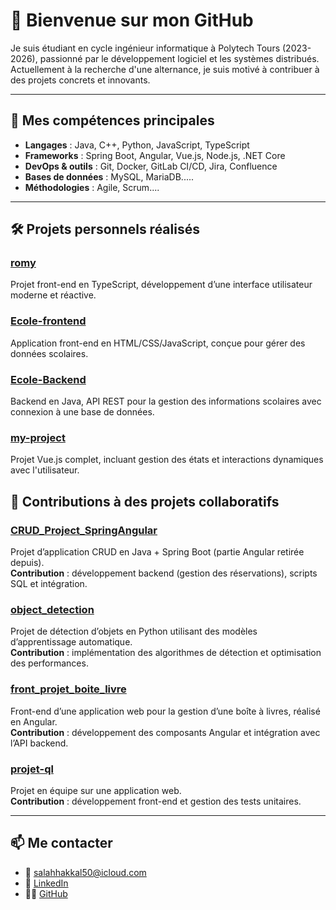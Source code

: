 # 👋 Bienvenue sur mon GitHub

Je suis étudiant en cycle ingénieur informatique à Polytech Tours (2023-2026), passionné par le développement logiciel et les systèmes distribués.  
Actuellement à la recherche d'une alternance, je suis motivé à contribuer à des projets concrets et innovants.

---

## 🚀 Mes compétences principales

- **Langages** : Java, C++, Python, JavaScript, TypeScript
- **Frameworks** : Spring Boot, Angular, Vue.js, Node.js, .NET Core
- **DevOps & outils** : Git, Docker, GitLab CI/CD, Jira, Confluence
- **Bases de données** : MySQL, MariaDB.....
- **Méthodologies** : Agile, Scrum....

---


## 🛠️ Projets personnels réalisés

### [romy](https://github.com/Sh37-Ai/romy)  
Projet front-end en TypeScript, développement d’une interface utilisateur moderne et réactive.

### [Ecole-frontend](https://github.com/Sh37-Ai/Ecole-frontend)  
Application front-end en HTML/CSS/JavaScript, conçue pour gérer des données scolaires.

### [Ecole-Backend](https://github.com/Sh37-Ai/Ecole-Backend)  
Backend en Java, API REST pour la gestion des informations scolaires avec connexion à une base de données.

### [my-project](https://github.com/Sh37-Ai/my-project)  
Projet Vue.js complet, incluant gestion des états et interactions dynamiques avec l'utilisateur.



## 🔗 Contributions à des projets collaboratifs

### [CRUD_Project_SpringAngular](https://github.com/MatteoLanglois/CRUD_Project_SpringAngular)  
Projet d’application CRUD en Java + Spring Boot (partie Angular retirée depuis).  
**Contribution** : développement backend (gestion des réservations), scripts SQL et intégration.

### [object_detection](https://github.com/nathaaanbraud/object_detection)  
Projet de détection d’objets en Python utilisant des modèles d’apprentissage automatique.  
**Contribution** : implémentation des algorithmes de détection et optimisation des performances.

### [front_projet_boite_livre](https://github.com/ZlatanIbrahimovicc/front_projet_boite_livre)  
Front-end d’une application web pour la gestion d’une boîte à livres, réalisé en Angular.  
**Contribution** : développement des composants Angular et intégration avec l’API backend.

### [projet-ql](https://github.com/SylvainBRUNET37/projet-ql)  
Projet en équipe sur une application web.  
**Contribution** : développement front-end et gestion des tests unitaires.

---

## 📫 Me contacter

- 📧 salahhakkal50@icloud.com  
- 🔗 [LinkedIn](https://www.linkedin.com/in/salah-hakkal-613731282/)  
- 🧑‍💻 [GitHub](https://github.com/Sh37-Ai)

